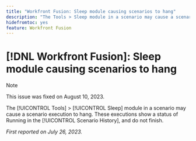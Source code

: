 ```yaml
---
title: "Workfront Fusion: Sleep module causing scenarios to hang"
description: "The Tools > Sleep module in a scenario may cause a scenario execution to hang. These executions show a status of Running in the Scenario History, and do not finish."
hidefromtoc: yes
feature: Workfront Fusion
---
```


# [!DNL Workfront Fusion]: Sleep module causing scenarios to hang

>[!NOTE]
>
>This issue was fixed on August 10, 2023.

The [!UICONTROL Tools] > [!UICONTROL Sleep] module in a scenario may cause a scenario execution to hang. These executions show a status of Running in the [!UICONTROL Scenario History], and do not finish.

_First reported on July 26, 2023._

